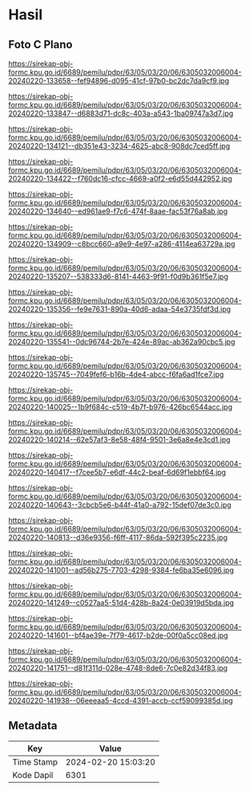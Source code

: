 # Hasil

## Foto C Plano

https://sirekap-obj-formc.kpu.go.id/6689/pemilu/pdpr/63/05/03/20/06/6305032006004-20240220-133658--fef94896-d095-41cf-97b0-bc2dc7da9cf9.jpg

https://sirekap-obj-formc.kpu.go.id/6689/pemilu/pdpr/63/05/03/20/06/6305032006004-20240220-133847--d6883d71-dc8c-403a-a543-1ba09747a3d7.jpg

https://sirekap-obj-formc.kpu.go.id/6689/pemilu/pdpr/63/05/03/20/06/6305032006004-20240220-134121--db351e43-3234-4625-abc8-908dc7ced5ff.jpg

https://sirekap-obj-formc.kpu.go.id/6689/pemilu/pdpr/63/05/03/20/06/6305032006004-20240220-134422--f760dc16-cfcc-4669-a0f2-e6d55d442952.jpg

https://sirekap-obj-formc.kpu.go.id/6689/pemilu/pdpr/63/05/03/20/06/6305032006004-20240220-134640--ed961ae9-f7c6-474f-8aae-fac53f76a8ab.jpg

https://sirekap-obj-formc.kpu.go.id/6689/pemilu/pdpr/63/05/03/20/06/6305032006004-20240220-134909--c8bcc660-a9e9-4e97-a286-4114ea63729a.jpg

https://sirekap-obj-formc.kpu.go.id/6689/pemilu/pdpr/63/05/03/20/06/6305032006004-20240220-135207--538333d6-8141-4463-9f91-f0d9b361f5e7.jpg

https://sirekap-obj-formc.kpu.go.id/6689/pemilu/pdpr/63/05/03/20/06/6305032006004-20240220-135356--fe9e7631-890a-40d6-adaa-54e3735fdf3d.jpg

https://sirekap-obj-formc.kpu.go.id/6689/pemilu/pdpr/63/05/03/20/06/6305032006004-20240220-135541--0dc96744-2b7e-424e-89ac-ab362a90cbc5.jpg

https://sirekap-obj-formc.kpu.go.id/6689/pemilu/pdpr/63/05/03/20/06/6305032006004-20240220-135745--7049fef6-b16b-4de4-abcc-f6fa6ad1fce7.jpg

https://sirekap-obj-formc.kpu.go.id/6689/pemilu/pdpr/63/05/03/20/06/6305032006004-20240220-140025--1b9f684c-c519-4b7f-b976-426bc6544acc.jpg

https://sirekap-obj-formc.kpu.go.id/6689/pemilu/pdpr/63/05/03/20/06/6305032006004-20240220-140214--62e57af3-8e58-48f4-9501-3e6a8e4e3cd1.jpg

https://sirekap-obj-formc.kpu.go.id/6689/pemilu/pdpr/63/05/03/20/06/6305032006004-20240220-140417--f7cee5b7-e6df-44c2-beaf-6d69f1ebbf64.jpg

https://sirekap-obj-formc.kpu.go.id/6689/pemilu/pdpr/63/05/03/20/06/6305032006004-20240220-140643--3cbcb5e6-b44f-41a0-a792-15def07de3c0.jpg

https://sirekap-obj-formc.kpu.go.id/6689/pemilu/pdpr/63/05/03/20/06/6305032006004-20240220-140813--d36e9356-f6ff-4117-86da-592f395c2235.jpg

https://sirekap-obj-formc.kpu.go.id/6689/pemilu/pdpr/63/05/03/20/06/6305032006004-20240220-141001--ad56b275-7703-4298-9384-fe6ba35e6096.jpg

https://sirekap-obj-formc.kpu.go.id/6689/pemilu/pdpr/63/05/03/20/06/6305032006004-20240220-141249--c0527aa5-51d4-428b-8a24-0e03919d5bda.jpg

https://sirekap-obj-formc.kpu.go.id/6689/pemilu/pdpr/63/05/03/20/06/6305032006004-20240220-141601--bf4ae39e-7f79-4617-b2de-00f0a5cc08ed.jpg

https://sirekap-obj-formc.kpu.go.id/6689/pemilu/pdpr/63/05/03/20/06/6305032006004-20240220-141751--d81f311d-028e-4748-8de6-7c0e82d34f83.jpg

https://sirekap-obj-formc.kpu.go.id/6689/pemilu/pdpr/63/05/03/20/06/6305032006004-20240220-141938--06eeeaa5-4ccd-4391-accb-ccf59099385d.jpg


## Metadata

| Key        | Value               |
| ---------- | ------------------- |
| Time Stamp | 2024-02-20 15:03:20 |
| Kode Dapil | 6301                |



